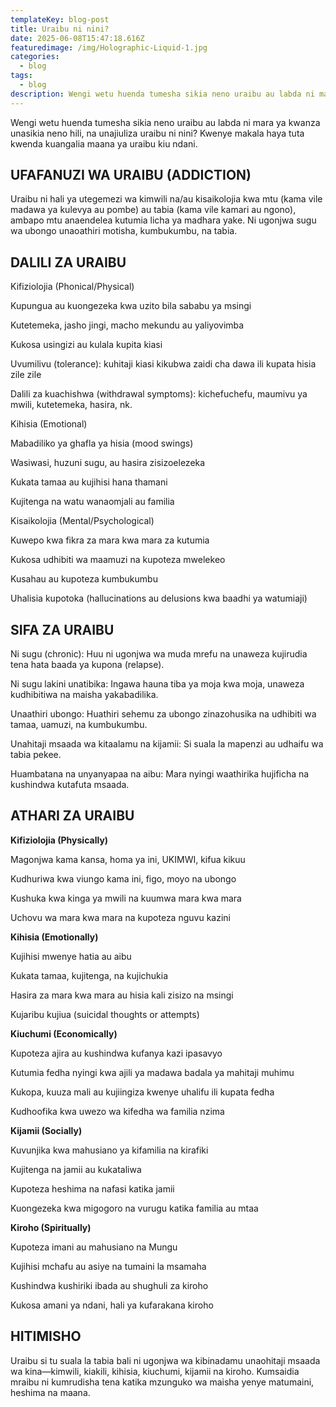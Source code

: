 ```yaml
---
templateKey: blog-post
title: Uraibu ni nini? 
date: 2025-06-08T15:47:18.616Z
featuredimage: /img/Holographic-Liquid-1.jpg
categories:
  - blog
tags:
  - blog
description: Wengi wetu huenda tumesha sikia neno uraibu au labda ni mara ya kwanza unasikia neno hili, na unajiuliza uraibu ni nini? Kwenye makala haya tuta kwenda kuangalia maana ya uraibu kiu ndani.
---
```


Wengi wetu huenda tumesha sikia neno uraibu au labda ni mara ya kwanza unasikia neno hili, na unajiuliza uraibu ni nini? Kwenye makala haya tuta kwenda kuangalia maana ya uraibu kiu ndani.



## UFAFANUZI WA URAIBU (ADDICTION)

Uraibu ni hali ya utegemezi wa kimwili na/au kisaikolojia kwa mtu (kama vile madawa ya kulevya au pombe) au tabia (kama vile kamari au ngono), ambapo mtu anaendelea kutumia licha ya madhara yake. Ni ugonjwa sugu wa ubongo unaoathiri motisha, kumbukumbu, na tabia.

## DALILI ZA URAIBU

Kifiziolojia (Phonical/Physical)

Kupungua au kuongezeka kwa uzito bila sababu ya msingi

Kutetemeka, jasho jingi, macho mekundu au yaliyovimba

Kukosa usingizi au kulala kupita kiasi

Uvumilivu (tolerance): kuhitaji kiasi kikubwa zaidi cha dawa ili kupata hisia zile zile

Dalili za kuachishwa (withdrawal symptoms): kichefuchefu, maumivu ya mwili, kutetemeka, hasira, nk.


Kihisia (Emotional)

Mabadiliko ya ghafla ya hisia (mood swings)

Wasiwasi, huzuni sugu, au hasira zisizoelezeka

Kukata tamaa au kujihisi hana thamani

Kujitenga na watu wanaomjali au familia


Kisaikolojia (Mental/Psychological)

Kuwepo kwa fikra za mara kwa mara za kutumia

Kukosa udhibiti wa maamuzi na kupoteza mwelekeo

Kusahau au kupoteza kumbukumbu

Uhalisia kupotoka (hallucinations au delusions kwa baadhi ya watumiaji)

## SIFA ZA URAIBU

Ni sugu (chronic): Huu ni ugonjwa wa muda mrefu na unaweza kujirudia tena hata baada ya kupona (relapse).

Ni sugu lakini unatibika: Ingawa hauna tiba ya moja kwa moja, unaweza kudhibitiwa na maisha yakabadilika.

Unaathiri ubongo: Huathiri sehemu za ubongo zinazohusika na udhibiti wa tamaa, uamuzi, na kumbukumbu.

Unahitaji msaada wa kitaalamu na kijamii: Si suala la mapenzi au udhaifu wa tabia pekee.

Huambatana na unyanyapaa na aibu: Mara nyingi waathirika hujificha na kushindwa kutafuta msaada.

## ATHARI ZA URAIBU

**Kifiziolojia (Physically)**

Magonjwa kama kansa, homa ya ini, UKIMWI, kifua kikuu

Kudhuriwa kwa viungo kama ini, figo, moyo na ubongo

Kushuka kwa kinga ya mwili na kuumwa mara kwa mara

Uchovu wa mara kwa mara na kupoteza nguvu kazini


**Kihisia (Emotionally)**

Kujihisi mwenye hatia au aibu

Kukata tamaa, kujitenga, na kujichukia

Hasira za mara kwa mara au hisia kali zisizo na msingi

Kujaribu kujiua (suicidal thoughts or attempts)


**Kiuchumi (Economically)**

Kupoteza ajira au kushindwa kufanya kazi ipasavyo

Kutumia fedha nyingi kwa ajili ya madawa badala ya mahitaji muhimu

Kukopa, kuuza mali au kujiingiza kwenye uhalifu ili kupata fedha

Kudhoofika kwa uwezo wa kifedha wa familia nzima


**Kijamii (Socially)**

Kuvunjika kwa mahusiano ya kifamilia na kirafiki

Kujitenga na jamii au kukataliwa

Kupoteza heshima na nafasi katika jamii

Kuongezeka kwa migogoro na vurugu katika familia au mtaa


**Kiroho (Spiritually)**

Kupoteza imani au mahusiano na Mungu

Kujihisi mchafu au asiye na tumaini la msamaha

Kushindwa kushiriki ibada au shughuli za kiroho

Kukosa amani ya ndani, hali ya kufarakana kiroho


## HITIMISHO

Uraibu si tu suala la tabia bali ni ugonjwa wa kibinadamu unaohitaji msaada wa kina—kimwili, kiakili, kihisia, kiuchumi, kijamii na kiroho. Kumsaidia mraibu ni kumrudisha tena katika mzunguko wa maisha yenye matumaini, heshima na maana.

